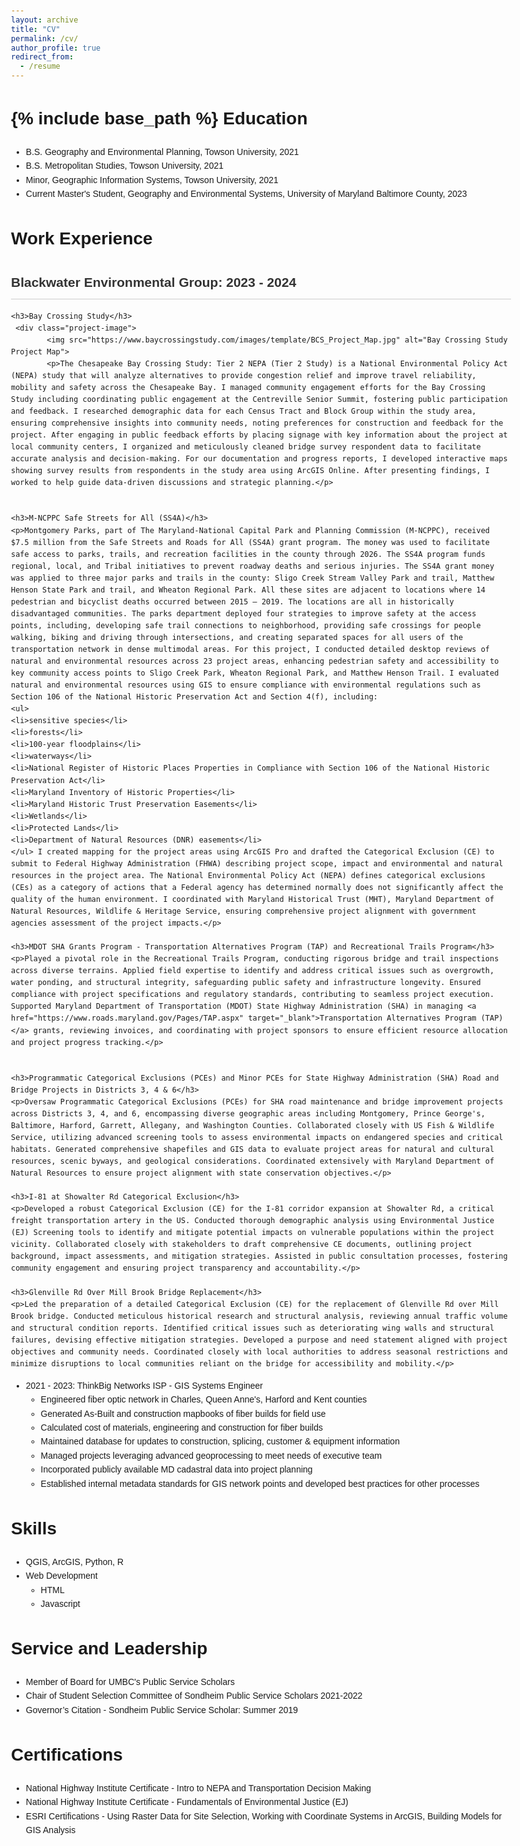 ```yaml
---
layout: archive
title: "CV"
permalink: /cv/
author_profile: true
redirect_from:
  - /resume
---
```


{% include base_path %}
Education
======
* B.S. Geography and Environmental Planning, Towson University, 2021
* B.S. Metropolitan Studies, Towson University, 2021
* Minor, Geographic Information Systems, Towson University, 2021
* Current Master's Student, Geography and Environmental Systems, University of Maryland Baltimore County, 2023

Work Experience
======
<html lang="en">
<head>
    <meta charset="UTF-8">
    <meta name="viewport" content="width=device-width, initial-scale=1.0">
    <style>
        body {
            font-family: Arial, sans-serif;
            line-height: 1.6;
            max-width: 800px;
            margin: 0 auto;
            padding: 20px;
        }
        h2 {
            color: #333;
            border-bottom: 1px solid #ccc;
            padding-bottom: 10px;
        }
        h3 {
            color: #666;
            margin-top: 20px;
        }
        p {
            margin-bottom: 20px;
            text-align: justify;
        }
    </style>
</head>
<body>
    <h2>Blackwater Environmental Group: 2023 - 2024</h2>
  
    <h3>Bay Crossing Study</h3>
     <div class="project-image">
            <img src="https://www.baycrossingstudy.com/images/template/BCS_Project_Map.jpg" alt="Bay Crossing Study Project Map">
            <p>The Chesapeake Bay Crossing Study: Tier 2 NEPA (Tier 2 Study) is a National Environmental Policy Act (NEPA) study that will analyze alternatives to provide congestion relief and improve travel reliability, mobility and safety across the Chesapeake Bay. I managed community engagement efforts for the Bay Crossing Study including coordinating public engagement at the Centreville Senior Summit, fostering public participation and feedback. I researched demographic data for each Census Tract and Block Group within the study area, ensuring comprehensive insights into community needs, noting preferences for construction and feedback for the project. After engaging in public feedback efforts by placing signage with key information about the project at local community centers, I organized and meticulously cleaned bridge survey respondent data to facilitate accurate analysis and decision-making. For our documentation and progress reports, I developed interactive maps showing survey results from respondents in the study area using ArcGIS Online. After presenting findings, I worked to help guide data-driven discussions and strategic planning.</p>
       

    <h3>M-NCPPC Safe Streets for All (SS4A)</h3>
    <p>Montgomery Parks, part of The Maryland-National Capital Park and Planning Commission (M-NCPPC), received $7.5 million from the Safe Streets and Roads for All (SS4A) grant program. The money was used to facilitate safe access to parks, trails, and recreation facilities in the county through 2026. The SS4A program funds regional, local, and Tribal initiatives to prevent roadway deaths and serious injuries. The SS4A grant money was applied to three major parks and trails in the county: Sligo Creek Stream Valley Park and trail, Matthew Henson State Park and trail, and Wheaton Regional Park. All these sites are adjacent to locations where 14 pedestrian and bicyclist deaths occurred between 2015 – 2019. The locations are all in historically disadvantaged communities. The parks department deployed four strategies to improve safety at the access points, including, developing safe trail connections to neighborhood, providing safe crossings for people walking, biking and driving through intersections, and creating separated spaces for all users of the transportation network in dense multimodal areas. For this project, I conducted detailed desktop reviews of natural and environmental resources across 23 project areas, enhancing pedestrian safety and accessibility to key community access points to Sligo Creek Park, Wheaton Regional Park, and Matthew Henson Trail. I evaluated natural and environmental resources using GIS to ensure compliance with environmental regulations such as Section 106 of the National Historic Preservation Act and Section 4(f), including: 
    <ul>
    <li>sensitive species</li>
    <li>forests</li>
    <li>100-year floodplains</li>
    <li>waterways</li>
    <li>National Register of Historic Places Properties in Compliance with Section 106 of the National Historic Preservation Act</li>
    <li>Maryland Inventory of Historic Properties</li>
    <li>Maryland Historic Trust Preservation Easements</li>
    <li>Wetlands</li>
    <li>Protected Lands</li>
    <li>Department of Natural Resources (DNR) easements</li>
    </ul> I created mapping for the project areas using ArcGIS Pro and drafted the Categorical Exclusion (CE) to submit to Federal Highway Administration (FHWA) describing project scope, impact and environmental and natural resources in the project area. The National Environmental Policy Act (NEPA) defines categorical exclusions (CEs) as a category of actions that a Federal agency has determined normally does not significantly affect the quality of the human environment. I coordinated with Maryland Historical Trust (MHT), Maryland Department of Natural Resources, Wildlife & Heritage Service, ensuring comprehensive project alignment with government agencies assessment of the project impacts.</p>

    <h3>MDOT SHA Grants Program - Transportation Alternatives Program (TAP) and Recreational Trails Program</h3>
    <p>Played a pivotal role in the Recreational Trails Program, conducting rigorous bridge and trail inspections across diverse terrains. Applied field expertise to identify and address critical issues such as overgrowth, water ponding, and structural integrity, safeguarding public safety and infrastructure longevity. Ensured compliance with project specifications and regulatory standards, contributing to seamless project execution. Supported Maryland Department of Transportation (MDOT) State Highway Administration (SHA) in managing <a href="https://www.roads.maryland.gov/Pages/TAP.aspx" target="_blank">Transportation Alternatives Program (TAP)</a> grants, reviewing invoices, and coordinating with project sponsors to ensure efficient resource allocation and project progress tracking.</p>


    <h3>Programmatic Categorical Exclusions (PCEs) and Minor PCEs for State Highway Administration (SHA) Road and Bridge Projects in Districts 3, 4 & 6</h3>
    <p>Oversaw Programmatic Categorical Exclusions (PCEs) for SHA road maintenance and bridge improvement projects across Districts 3, 4, and 6, encompassing diverse geographic areas including Montgomery, Prince George's, Baltimore, Harford, Garrett, Allegany, and Washington Counties. Collaborated closely with US Fish & Wildlife Service, utilizing advanced screening tools to assess environmental impacts on endangered species and critical habitats. Generated comprehensive shapefiles and GIS data to evaluate project areas for natural and cultural resources, scenic byways, and geological considerations. Coordinated extensively with Maryland Department of Natural Resources to ensure project alignment with state conservation objectives.</p>

    <h3>I-81 at Showalter Rd Categorical Exclusion</h3>
    <p>Developed a robust Categorical Exclusion (CE) for the I-81 corridor expansion at Showalter Rd, a critical freight transportation artery in the US. Conducted thorough demographic analysis using Environmental Justice (EJ) Screening tools to identify and mitigate potential impacts on vulnerable populations within the project vicinity. Collaborated closely with stakeholders to draft comprehensive CE documents, outlining project background, impact assessments, and mitigation strategies. Assisted in public consultation processes, fostering community engagement and ensuring project transparency and accountability.</p>

    <h3>Glenville Rd Over Mill Brook Bridge Replacement</h3>
    <p>Led the preparation of a detailed Categorical Exclusion (CE) for the replacement of Glenville Rd over Mill Brook bridge. Conducted meticulous historical research and structural analysis, reviewing annual traffic volume and structural condition reports. Identified critical issues such as deteriorating wing walls and structural failures, devising effective mitigation strategies. Developed a purpose and need statement aligned with project objectives and community needs. Coordinated closely with local authorities to address seasonal restrictions and minimize disruptions to local communities reliant on the bridge for accessibility and mobility.</p>

</body>
</html>


  
* 2021 - 2023: ThinkBig Networks ISP - GIS Systems Engineer                                                                                                         
  * Engineered fiber optic network in Charles, Queen Anne's, Harford and Kent counties
  * Generated As-Built and construction mapbooks of fiber builds for field use 
  * Calculated cost of materials, engineering and construction for fiber builds 
  * Maintained database for updates to construction, splicing, customer  & equipment information
  * Managed projects leveraging advanced geoprocessing to meet needs of executive team 
  * Incorporated publicly available MD cadastral data into project planning
  * Established internal metadata standards for GIS network points and developed best practices for other processes
  
Skills
======
* QGIS, ArcGIS, Python, R
* Web Development
  * HTML
  * Javascript
  
Service and Leadership
======
* Member of Board for UMBC's Public Service Scholars
* Chair of Student Selection Committee of Sondheim Public Service Scholars 2021-2022
* Governor’s Citation - Sondheim Public Service Scholar: Summer 2019

Certifications
======
* National Highway Institute Certificate - Intro to NEPA and Transportation Decision Making
* National Highway Institute Certificate - Fundamentals of Environmental Justice (EJ)
* ESRI Certifications - Using Raster Data for Site Selection, Working with Coordinate Systems in ArcGIS, Building Models for GIS Analysis
